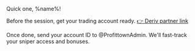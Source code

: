 Quick one, %name%\!

Before the session, get your trading account ready\.
[👉 Deriv partner link](%links%)

Once done\, send your account ID to @ProfittownAdmin\. We\'ll fast\-track your sniper access and bonuses\.
